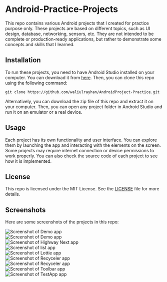  <h1>Android-Practice-Projects</h1>
  <p>This repo contains various Android projects that I created for practice purpose only. These projects are based on different topics, such as UI design, database, networking, sensors, etc. They are not intended to be complete or production-ready applications, but rather to demonstrate some concepts and skills that I learned.</p>
<!--   <h2>Projects</h2>
  <ul>
    <li><a href="https://github.com/waliulrayhan/AndroidProject-Practice/tree/master/Calculator">Calculator</a>: A simple calculator app that performs basic arithmetic operations.</li>
    <li><a href="https://github.com/waliulrayhan/AndroidProject-Practice/tree/master/ContactApp">ContactApp</a>: A contact management app that allows adding, editing, deleting, and searching contacts.</li>
    <li><a href="https://github.com/waliulrayhan/AndroidProject-Practice/tree/master/NewsApp">NewsApp</a>: A news app that fetches and displays news articles from an API.</li>
    <li><a href="https://github.com/waliulrayhan/AndroidProject-Practice/tree/master/QuizApp">QuizApp</a>: A quiz app that tests the user's knowledge on various topics.</li>
    <li><a href="https://github.com/waliulrayhan/AndroidProject-Practice/tree/master/WeatherApp">WeatherApp</a>: A weather app that shows the current weather and forecast for a given location.</li>
  </ul> -->
  <h2>Installation</h2>
  <p>To run these projects, you need to have Android Studio installed on your computer. You can download it from <a href="https://developer.android.com/studio">here</a>. Then, you can clone this repo using the following command:</p>
  <pre><code>git clone https://github.com/waliulrayhan/AndroidProject-Practice.git</code></pre>
  <p>Alternatively, you can download the zip file of this repo and extract it on your computer. Then, you can open any project folder in Android Studio and run it on an emulator or a real device.</p>
  <h2>Usage</h2>
  <p>Each project has its own functionality and user interface. You can explore them by launching the app and interacting with the elements on the screen. Some projects may require internet connection or device permissions to work properly. You can also check the source code of each project to see how it is implemented.</p>
  <h2>License</h2>
  <p>This repo is licensed under the MIT License. See the <a href="https://github.com/waliulrayhan/AndroidProject-Practice/blob/master/LICENSE">LICENSE</a> file for more details.</p>
  <h2>Screenshots</h2>
  <p>Here are some screenshots of the projects in this repo:</p>
  <img src="https://user-images.githubusercontent.com/84919654/231771690-33467c15-c2e4-49f3-988a-39e0a27c90a0.jpg" alt="Screenshot of Demo app"><br>
  <img src="https://user-images.githubusercontent.com/84919654/231771702-bd5a5c02-d6c2-4969-aeff-217a2c33261d.jpg" alt="Screenshot of Demo app"><br>
  <img src="https://user-images.githubusercontent.com/84919654/231771711-4ed4f433-5811-496f-ba9d-1d2e5e9fa531.jpg" alt="Screenshot of Highway Next app"><br>
  <img src="https://user-images.githubusercontent.com/84919654/231771723-6f79c1a5-adbd-4acf-bd6e-6c65de1ab298.jpg" alt="Screenshot of list app"><br>
  <img src="https://user-images.githubusercontent.com/84919654/231771735-e3d3ed48-abd6-4e3f-bbaa-aa0ecaa156db.jpg" alt="Screenshot of Lottie app"><br>
  <img src="https://user-images.githubusercontent.com/84919654/231771740-a71a258b-26ab-4875-a447-44bd36111920.jpg" alt="Screenshot of Recyceler app"><br>
  <img src="https://user-images.githubusercontent.com/84919654/231771759-099e4053-1cd6-4b4d-89bf-88c9071e6bb6.jpg" alt="Screenshot of Recyceler app"><br>
  <img src="https://user-images.githubusercontent.com/84919654/231771774-1126f686-03eb-40cc-bf65-f467ca182da1.jpg" alt="Screenshot of Toolbar app"><br>
  <img src="https://user-images.githubusercontent.com/84919654/231771779-f71d5639-7622-47d7-b4ed-1742b81766a2.jpg" alt="Screenshot of TestApp app">

